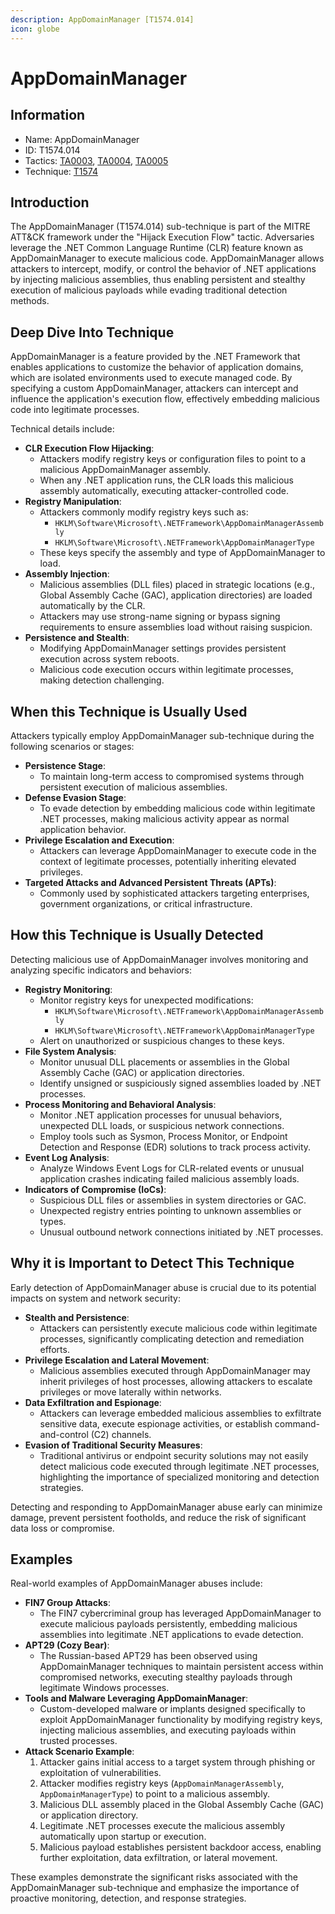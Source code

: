 ```yaml
---
description: AppDomainManager [T1574.014]
icon: globe
---
```


# AppDomainManager

## Information

* Name: AppDomainManager
* ID: T1574.014
* Tactics: [TA0003](../../ta0003/), [TA0004](../../ta0004/), [TA0005](../)
* Technique: [T1574](./)

## Introduction

The AppDomainManager (T1574.014) sub-technique is part of the MITRE ATT\&CK framework under the "Hijack Execution Flow" tactic. Adversaries leverage the .NET Common Language Runtime (CLR) feature known as AppDomainManager to execute malicious code. AppDomainManager allows attackers to intercept, modify, or control the behavior of .NET applications by injecting malicious assemblies, thus enabling persistent and stealthy execution of malicious payloads while evading traditional detection methods.

## Deep Dive Into Technique

AppDomainManager is a feature provided by the .NET Framework that enables applications to customize the behavior of application domains, which are isolated environments used to execute managed code. By specifying a custom AppDomainManager, attackers can intercept and influence the application's execution flow, effectively embedding malicious code into legitimate processes.

Technical details include:

* **CLR Execution Flow Hijacking**:
  * Attackers modify registry keys or configuration files to point to a malicious AppDomainManager assembly.
  * When any .NET application runs, the CLR loads this malicious assembly automatically, executing attacker-controlled code.
* **Registry Manipulation**:
  * Attackers commonly modify registry keys such as:
    * `HKLM\Software\Microsoft\.NETFramework\AppDomainManagerAssembly`
    * `HKLM\Software\Microsoft\.NETFramework\AppDomainManagerType`
  * These keys specify the assembly and type of AppDomainManager to load.
* **Assembly Injection**:
  * Malicious assemblies (DLL files) placed in strategic locations (e.g., Global Assembly Cache (GAC), application directories) are loaded automatically by the CLR.
  * Attackers may use strong-name signing or bypass signing requirements to ensure assemblies load without raising suspicion.
* **Persistence and Stealth**:
  * Modifying AppDomainManager settings provides persistent execution across system reboots.
  * Malicious code execution occurs within legitimate processes, making detection challenging.

## When this Technique is Usually Used

Attackers typically employ AppDomainManager sub-technique during the following scenarios or stages:

* **Persistence Stage**:
  * To maintain long-term access to compromised systems through persistent execution of malicious assemblies.
* **Defense Evasion Stage**:
  * To evade detection by embedding malicious code within legitimate .NET processes, making malicious activity appear as normal application behavior.
* **Privilege Escalation and Execution**:
  * Attackers can leverage AppDomainManager to execute code in the context of legitimate processes, potentially inheriting elevated privileges.
* **Targeted Attacks and Advanced Persistent Threats (APTs)**:
  * Commonly used by sophisticated attackers targeting enterprises, government organizations, or critical infrastructure.

## How this Technique is Usually Detected

Detecting malicious use of AppDomainManager involves monitoring and analyzing specific indicators and behaviors:

* **Registry Monitoring**:
  * Monitor registry keys for unexpected modifications:
    * `HKLM\Software\Microsoft\.NETFramework\AppDomainManagerAssembly`
    * `HKLM\Software\Microsoft\.NETFramework\AppDomainManagerType`
  * Alert on unauthorized or suspicious changes to these keys.
* **File System Analysis**:
  * Monitor unusual DLL placements or assemblies in the Global Assembly Cache (GAC) or application directories.
  * Identify unsigned or suspiciously signed assemblies loaded by .NET processes.
* **Process Monitoring and Behavioral Analysis**:
  * Monitor .NET application processes for unusual behaviors, unexpected DLL loads, or suspicious network connections.
  * Employ tools such as Sysmon, Process Monitor, or Endpoint Detection and Response (EDR) solutions to track process activity.
* **Event Log Analysis**:
  * Analyze Windows Event Logs for CLR-related events or unusual application crashes indicating failed malicious assembly loads.
* **Indicators of Compromise (IoCs)**:
  * Suspicious DLL files or assemblies in system directories or GAC.
  * Unexpected registry entries pointing to unknown assemblies or types.
  * Unusual outbound network connections initiated by .NET processes.

## Why it is Important to Detect This Technique

Early detection of AppDomainManager abuse is crucial due to its potential impacts on system and network security:

* **Stealth and Persistence**:
  * Attackers can persistently execute malicious code within legitimate processes, significantly complicating detection and remediation efforts.
* **Privilege Escalation and Lateral Movement**:
  * Malicious assemblies executed through AppDomainManager may inherit privileges of host processes, allowing attackers to escalate privileges or move laterally within networks.
* **Data Exfiltration and Espionage**:
  * Attackers can leverage embedded malicious assemblies to exfiltrate sensitive data, execute espionage activities, or establish command-and-control (C2) channels.
* **Evasion of Traditional Security Measures**:
  * Traditional antivirus or endpoint security solutions may not easily detect malicious code executed through legitimate .NET processes, highlighting the importance of specialized monitoring and detection strategies.

Detecting and responding to AppDomainManager abuse early can minimize damage, prevent persistent footholds, and reduce the risk of significant data loss or compromise.

## Examples

Real-world examples of AppDomainManager abuses include:

* **FIN7 Group Attacks**:
  * The FIN7 cybercriminal group has leveraged AppDomainManager to execute malicious payloads persistently, embedding malicious assemblies into legitimate .NET applications to evade detection.
* **APT29 (Cozy Bear)**:
  * The Russian-based APT29 has been observed using AppDomainManager techniques to maintain persistent access within compromised networks, executing stealthy payloads through legitimate Windows processes.
* **Tools and Malware Leveraging AppDomainManager**:
  * Custom-developed malware or implants designed specifically to exploit AppDomainManager functionality by modifying registry keys, injecting malicious assemblies, and executing payloads within trusted processes.
* **Attack Scenario Example**:
  1. Attacker gains initial access to a target system through phishing or exploitation of vulnerabilities.
  2. Attacker modifies registry keys (`AppDomainManagerAssembly`, `AppDomainManagerType`) to point to a malicious assembly.
  3. Malicious DLL assembly placed in the Global Assembly Cache (GAC) or application directory.
  4. Legitimate .NET processes execute the malicious assembly automatically upon startup or execution.
  5. Malicious payload establishes persistent backdoor access, enabling further exploitation, data exfiltration, or lateral movement.

These examples demonstrate the significant risks associated with the AppDomainManager sub-technique and emphasize the importance of proactive monitoring, detection, and response strategies.
